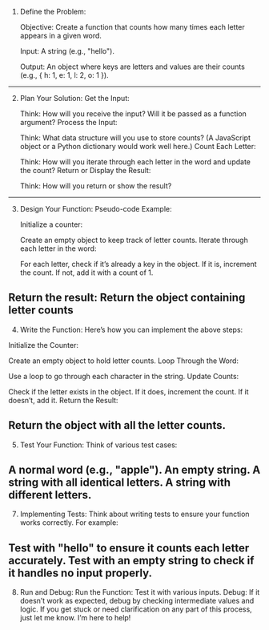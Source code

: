 1. Define the Problem:

    Objective: Create a function that counts how many times each letter appears in a given word.

    Input: A string (e.g., "hello").

    Output: An object where keys are letters and values are their counts (e.g., { h: 1, e: 1, l: 2, o: 1 }).
----------------------------------------------------

2. Plan Your Solution:
Get the Input:

    Think: How will you receive the input? Will it be passed as a function argument?
    Process the Input:

    Think: What data structure will you use to store counts? (A JavaScript object or a Python dictionary would work well here.)
    Count Each Letter:

    Think: How will you iterate through each letter in the word and update the count?
    Return or Display the Result:

    Think: How will you return or show the result?
----------------------------------------------------
3. Design Your Function:
    Pseudo-code Example:

    Initialize a counter:

    Create an empty object to keep track of letter counts.
    Iterate through each letter in the word:

    For each letter, check if it’s already a key in the object.
    If it is, increment the count.
    If not, add it with a count of 1.
    
Return the result:
    Return the object containing letter counts
----------------------------------------------------

4. Write the Function:
Here’s how you can implement the above steps:

Initialize the Counter:

Create an empty object to hold letter counts.
Loop Through the Word:

Use a loop to go through each character in the string.
Update Counts:

Check if the letter exists in the object. If it does, increment the count. If it doesn’t, add it.
Return the Result:

Return the object with all the letter counts.
----------------------------------------------------
5. Test Your Function:
Think of various test cases:

A normal word (e.g., "apple").
An empty string.
A string with all identical letters.
A string with different letters.
---------------------------------------
7. Implementing Tests:
Think about writing tests to ensure your function works correctly. For example:

Test with "hello" to ensure it counts each letter accurately.
Test with an empty string to check if it handles no input properly.
-----------------------------------------------------------------------
8. Run and Debug:
Run the Function: Test it with various inputs.
Debug: If it doesn’t work as expected, debug by checking intermediate values and logic.
If you get stuck or need clarification on any part of this process, just let me know. I’m here to help!